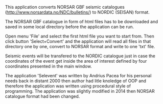 This application converts NORSAR GBF seismic catalogues (http://www.norsardata.no/NDC/bulletins/)
to NORDIC (SEISAN) format.
 
The NORSAR GBF catalogue in form of html files has to be downloaded and saved in some local directory
before the application can be run.

Open menu 'File' and select the first html file you want to start from. Then click button 'Select+Convert'
and the application will read all files in that directory one by one, convert to NORSAR format and write
to one 'txt' file.

Seismic events will be transfered to the NORDIC catalogue just in case the coordinates of the event get
inside the area of interest defined by four coordinates presented in the main window.

The application 'Selevent' was written by Andrius Pacea for his personal needs back in distant 2000 then
author had litle knoledge of OOP and therefore the application was written using procedural style of 
programming. The application was slightly modified in 2014 then NORSAR catalogue format had been changed.
